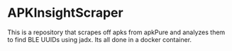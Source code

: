 # APKInsightScraper

This is a repository that scrapes off apks from apkPure and analyzes them to find BLE UUIDs using jadx. Its all done in a docker container. 

